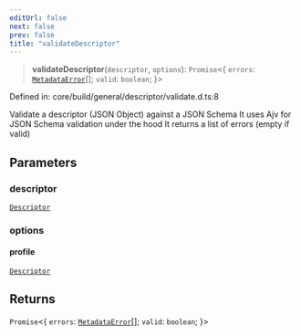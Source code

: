 ```yaml
---
editUrl: false
next: false
prev: false
title: "validateDescriptor"
---
```


> **validateDescriptor**(`descriptor`, `options`): `Promise`\<\{ `errors`: [`MetadataError`](/reference/dpkit/metadataerror/)[]; `valid`: `boolean`; \}\>

Defined in: core/build/general/descriptor/validate.d.ts:8

Validate a descriptor (JSON Object) against a JSON Schema
It uses Ajv for JSON Schema validation under the hood
It returns a list of errors (empty if valid)

## Parameters

### descriptor

[`Descriptor`](/reference/dpkit/descriptor/)

### options

#### profile

[`Descriptor`](/reference/dpkit/descriptor/)

## Returns

`Promise`\<\{ `errors`: [`MetadataError`](/reference/dpkit/metadataerror/)[]; `valid`: `boolean`; \}\>
